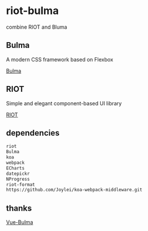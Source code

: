 # riot-bulma

combine RIOT and Bluma

## Bulma

A modern CSS framework based on Flexbox

[Bulma](http://bulma.io/)

## RIOT

Simple and elegant component-based UI library

[RIOT](http://riotjs.com)

## dependencies

```sh
riot
Bulma
koa
webpack
ECharts
datepickr
NProgress
riot-format
https://github.com/Joylei/koa-webpack-middleware.git
```

## thanks

[Vue-Bulma](https://github.com/wangxg2016/vue-bulma)